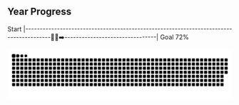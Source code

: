 ## Year Progress
Start |---------------------------------------------------------------------------------------🚴‍♂️➡️--------------------------------| Goal 72%

![github-contribution-grid-snake](https://raw.githubusercontent.com/takumi12311123/takumi12311123/master/img/snake.svg) 
